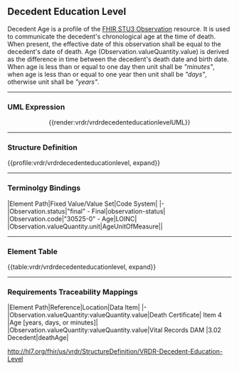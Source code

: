 ##  Decedent Education Level


Decedent Age is a profile of the [FHIR STU3 Observation](http://www.hl7.org/fhir/observation.html) resource. It is used to communicate the decedent's chronological age at the time of death. When present, the effective date of this observation shall be equal to the decedent's date of death. Age (Observation.valueQuantity.value) is derived as the difference in time between the decedent's death date and birth date. When age is less than or equal to one day then unit shall be *"minutes"*, when age is less than or equal to one year then unit shall be *"days"*, otherwise unit shall be *"years"*.

---

### **UML Expression**

<center>

{{render:vrdr/vrdrdecedenteducationlevelUML}}</center>

---

### **Structure Definition**

{{profile:vrdr/vrdrdecedenteducationlevel, expand}}

---

### **Terminolgy Bindings**

|Element Path|Fixed Value/Value Set|Code System|
|-
|Observation.status|"final" - Final|observation-status|
|Observation.code|"30525-0" - Age|LOINC|
|Observation.valueQuantity.unit|AgeUnitOfMeasure||

---

### **Element Table**

{{table:vrdr/vrdrdecedenteducationlevel, expand}}

---

### **Requirements Traceability Mappings**

|Element Path|Reference|Location|Data Item|
|-
|Observation.valueQuantity:valueQuantity.value|Death Certificate| Item 4 |Age [years, days, or minutes]|
|Observation.valueQuantity:valueQuantity.value|Vital Records DAM |3.02 Decedent|deathAge|


http://hl7.org/fhir/us/vrdr/StructureDefinition/VRDR-Decedent-Education-Level